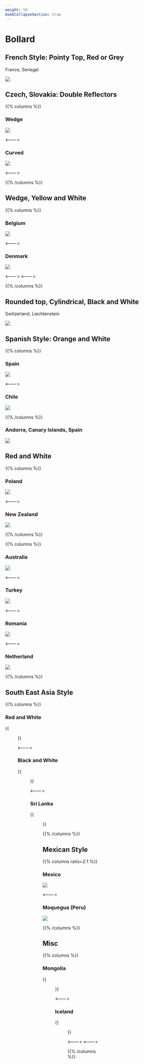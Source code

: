 ```yaml
---
weight: 50
bookCollapseSection: true
---
```


# Bollard

## French Style: Pointy Top, Red or Grey

France, Senegal

<img src="bollard-fr.png" class="img-sm" />

## Czech, Slovakia: Double Reflectors

{{% columns %}}

### Wedge
<img src="bollard-cz.png" class="img-md" />

<--->

### Curved
<img src="bollard-sk.png" class="img-md" />

<--->

{{% /columns %}}


## Wedge, Yellow and White

{{% columns %}}

### Belgium

<img src="bollard-be.png" class="img-sm" />

<--->

### Denmark

<img src="bollard-dk.png" class="img-sm" />

<--->
<--->

{{% /columns %}}

## Rounded top, Cylindrical, Black and White

Switzerland, Liechtenstein

<img src="bollard-li.png" class="img-md" />

## Spanish Style: Orange and White

{{% columns %}}

### Spain
<img src="bollard-es.png" />

<--->

### Chile

<img src="https://images.squarespace-cdn.com/content/v1/60f6054f4e76b03092956de8/4b587071-80b9-48fa-b796-86e152960c2a/bollard.png" />

{{% /columns %}}


### Andorra, Canary Islands, Spain

<img src="bollard-ad.png" class="img-md" />

## Red and White

{{% columns %}}

### Poland

<img src="bollard-pl.png" />

<--->

### New Zealand

<img src="bollard-nz.png" />

{{% /columns %}}

{{% columns %}}

### Australia

<img src="bollard-au.png" class="img-sm" />

<--->

### Turkey

<img src="bollard-tr.png" class="img-sm" />

<--->

### Romania

<img src="bollard-ro.png" class="img-sm" />

<--->

### Netherland

<img src="bollard-nl.png" class="img-sm" />

{{% /columns %}}

## South East Asia Style

{{% columns %}}

### Red and White

{{<figure src="bollard-bd.png" caption="Bangladesh, Cambodia" class="img-md" >}}

<--->

### Black and White

{{<figure src="bollard-th.png" caption="Thailand, Laos, Indonesia" class="img-md" >}}

<--->

### Sri Lanka

{{<figure src="bollard-lk.png" class="img-md" >}}


{{% /columns %}}

## Mexican Style

{{% columns ratio=2:1 %}}

### Mexico

<img src="bollard-mx.png" class="img-lg"/>

<--->

### Moquegua (Peru)

<img src="bollard-moquegua.png" class="img-md"/>

{{% /columns %}}

## Misc

{{% columns %}}

### Mongolia

{{<figure src="bollard-mn.png" caption="bowling shape" class="img-sm" >}}

<--->

### Iceland

{{<figure src="bollard-is.png" caption="" class="img-sm" >}}

<--->
<--->

{{% /columns %}}

